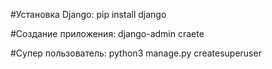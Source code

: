 #Установка Django:
    pip install django

#Создание приложения:
    django-admin craete

#Супер пользователь:
    python3 manage.py createsuperuser